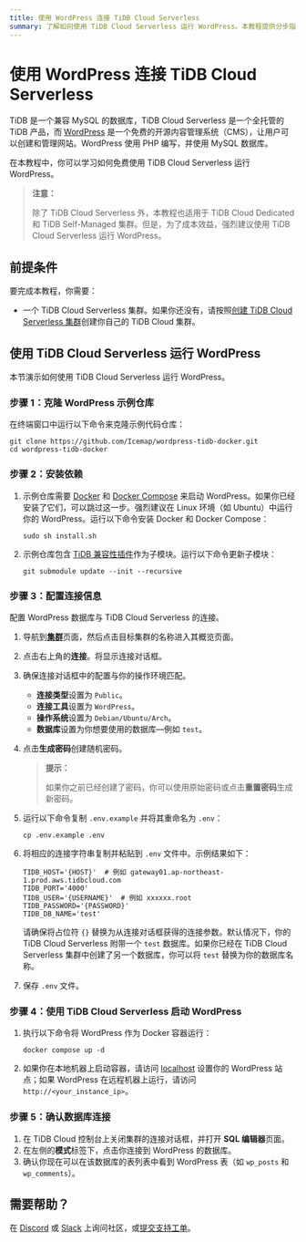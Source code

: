 ```yaml
---
title: 使用 WordPress 连接 TiDB Cloud Serverless
summary: 了解如何使用 TiDB Cloud Serverless 运行 WordPress。本教程提供分步指导，帮助你在几分钟内运行 WordPress + TiDB Cloud Serverless。
---
```


# 使用 WordPress 连接 TiDB Cloud Serverless

TiDB 是一个兼容 MySQL 的数据库，TiDB Cloud Serverless 是一个全托管的 TiDB 产品，而 [WordPress](https://github.com/WordPress) 是一个免费的开源内容管理系统（CMS），让用户可以创建和管理网站。WordPress 使用 PHP 编写，并使用 MySQL 数据库。

在本教程中，你可以学习如何免费使用 TiDB Cloud Serverless 运行 WordPress。

> **注意：**
>
> 除了 TiDB Cloud Serverless 外，本教程也适用于 TiDB Cloud Dedicated 和 TiDB Self-Managed 集群。但是，为了成本效益，强烈建议使用 TiDB Cloud Serverless 运行 WordPress。

## 前提条件

要完成本教程，你需要：

- 一个 TiDB Cloud Serverless 集群。如果你还没有，请按照[创建 TiDB Cloud Serverless 集群](/develop/dev-guide-build-cluster-in-cloud.md)创建你自己的 TiDB Cloud 集群。

## 使用 TiDB Cloud Serverless 运行 WordPress

本节演示如何使用 TiDB Cloud Serverless 运行 WordPress。

### 步骤 1：克隆 WordPress 示例仓库

在终端窗口中运行以下命令来克隆示例代码仓库：

```shell
git clone https://github.com/Icemap/wordpress-tidb-docker.git
cd wordpress-tidb-docker
```

### 步骤 2：安装依赖

1. 示例仓库需要 [Docker](https://www.docker.com/) 和 [Docker Compose](https://docs.docker.com/compose/) 来启动 WordPress。如果你已经安装了它们，可以跳过这一步。强烈建议在 Linux 环境（如 Ubuntu）中运行你的 WordPress。运行以下命令安装 Docker 和 Docker Compose：

    ```shell
    sudo sh install.sh
    ```

2. 示例仓库包含 [TiDB 兼容性插件](https://github.com/pingcap/wordpress-tidb-plugin)作为子模块。运行以下命令更新子模块：

    ```shell
    git submodule update --init --recursive
    ```

### 步骤 3：配置连接信息

配置 WordPress 数据库与 TiDB Cloud Serverless 的连接。

1. 导航到[**集群**](https://tidbcloud.com/project/clusters)页面，然后点击目标集群的名称进入其概览页面。

2. 点击右上角的**连接**。将显示连接对话框。

3. 确保连接对话框中的配置与你的操作环境匹配。

    - **连接类型**设置为 `Public`。
    - **连接工具**设置为 `WordPress`。
    - **操作系统**设置为 `Debian/Ubuntu/Arch`。
    - **数据库**设置为你想要使用的数据库—例如 `test`。

4. 点击**生成密码**创建随机密码。

    > **提示：**
    >
    > 如果你之前已经创建了密码，你可以使用原始密码或点击**重置密码**生成新密码。

5. 运行以下命令复制 `.env.example` 并将其重命名为 `.env`：

    ```shell
    cp .env.example .env
    ```

6. 将相应的连接字符串复制并粘贴到 `.env` 文件中。示例结果如下：

    ```dotenv
    TIDB_HOST='{HOST}'  # 例如 gateway01.ap-northeast-1.prod.aws.tidbcloud.com
    TIDB_PORT='4000'
    TIDB_USER='{USERNAME}'  # 例如 xxxxxx.root
    TIDB_PASSWORD='{PASSWORD}'
    TIDB_DB_NAME='test'
    ```

    请确保将占位符 `{}` 替换为从连接对话框获得的连接参数。默认情况下，你的 TiDB Cloud Serverless 附带一个 `test` 数据库。如果你已经在 TiDB Cloud Serverless 集群中创建了另一个数据库，你可以将 `test` 替换为你的数据库名称。

7. 保存 `.env` 文件。

### 步骤 4：使用 TiDB Cloud Serverless 启动 WordPress

1. 执行以下命令将 WordPress 作为 Docker 容器运行：

    ```shell
    docker compose up -d
    ```

2. 如果你在本地机器上启动容器，请访问 [localhost](http://localhost/) 设置你的 WordPress 站点；如果 WordPress 在远程机器上运行，请访问 `http://<your_instance_ip>`。

### 步骤 5：确认数据库连接

1. 在 TiDB Cloud 控制台上关闭集群的连接对话框，并打开 **SQL 编辑器**页面。
2. 在左侧的**模式**标签下，点击你连接到 WordPress 的数据库。
3. 确认你现在可以在该数据库的表列表中看到 WordPress 表（如 `wp_posts` 和 `wp_comments`）。

## 需要帮助？

在 [Discord](https://discord.gg/DQZ2dy3cuc?utm_source=doc) 或 [Slack](https://slack.tidb.io/invite?team=tidb-community&channel=everyone&ref=pingcap-docs) 上询问社区，或[提交支持工单](https://tidb.support.pingcap.com/)。

